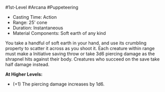 #1st-Level #Arcana #Puppeteering
 
- Casting Time: Action
- Range: 25' cone
- Duration: Instantaneous
- Material Components: Soft earth of any kind  

You take a handful of soft earth in your hand, and use its crumbling property to scatter it across as you shoot it. Each creature within range must make a Initiative saving throw or take 3d6 piercing damage as the shrapnel hits against their body. Creatures who succeed on the save take half damage instead.
 
**At Higher Levels:** 
* (+1) The piercing damage increases by 1d6.